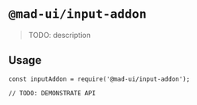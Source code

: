 # `@mad-ui/input-addon`

> TODO: description

## Usage

```
const inputAddon = require('@mad-ui/input-addon');

// TODO: DEMONSTRATE API
```
